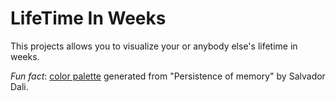 # LifeTime In Weeks

This projects allows you to visualize your or anybody else's lifetime in weeks.

*Fun fact*: [color palette](https://coolors.co/1c1b18-41261e-faf5e8-dec371-edaa47-ce6530-87acb2-93cadb) generated from "Persistence of memory" by Salvador Dali. 